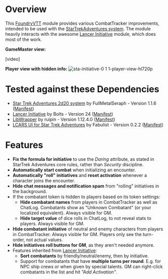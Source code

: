 # Overview
This [FoundryVTT](https://foundryvtt.com/) module provides various CombatTracker improvements, intended to be used with the [StarTrekAdventures system](https://github.com/mkscho63/sta). The module heavily interacts with the awesome [Lancer Initiative](https://github.com/BoltsJ/lancer-initiative.git) module, which does most of the work.

**GameMaster view:**

[video]

**Player view with hidden info:**
![sta-initiative-0 1 1-player-view-hl720p](https://user-images.githubusercontent.com/102434248/162522024-75b8e1a5-2936-4b8f-96d6-f1ebf1653604.jpg)



# Tested against these Dependencies
- [Star Trek Adventures 2d20 system](https://foundryvtt.com/packages/sta) by FullMetalSeraph - Version 1.1.6 ([Manifest](https://raw.githubusercontent.com/mkscho63/sta/master/src/system.json))
- [Lancer Initiative](https://foundryvtt.com/packages/lancer-initiative) by Bolts - Version 24 ([Manifest](https://github.com/BoltsJ/lancer-initiative/releases/download/v24/module.json))
- [LibWrapper](https://foundryvtt.com/packages/lib-wrapper) by ruipin - Version 1.12.4.0 ([Manifest](https://github.com/ruipin/fvtt-lib-wrapper/releases/download/v1.12.4.0/module.json))
- [LCARS UI for Star Trek Adventures](https://foundryvtt.com/packages/sta-lcars-ui) by Fabulist - Version 0.2.2 ([Manifest](https://raw.githubusercontent.com/FabulistVtt/sta-lcars-ui/main/module.json))

# Features
- **Fix the formula for initiative** to use the _Daring_ attribute, as stated in StarTrek Adventures core rules, rather than _Security_ discipline.
- **Automatically start combat** when initializing an encounter.
- **Automatically "roll" initiatives** and **reset activation** whenever a character joins the encounter.
- **Hide chat messages and notification spam** from "rolling" initiatives in the background.
- If the combatant token is hidden to players based on its token settings:
	- **Hide combatant names** from players in CombatTracker as well as ChatLog. Combatants show as "Unknown Combatant" (or your localized equivalent). Always visible for GM.
	- **Hide target value** of dice rolls in ChatLog, to not reveal stats to players. Always visible for GM.
- **Hide combatant initiative** of neutral and enemy characters from players in CombatTracker. Always visible for GM. Players only see the turn-order, not actual values.
- **Hide initiatives roll buttons for GM**, as they aren't needed anymore.
- Features inherited from [Lancer Initiative](https://github.com/BoltsJ/lancer-initiative.git):
	- **Sort combatants** by friendly/neutral/enemy, then by initiative.
	- Support for combatants that have **multiple turns per round**. E.g. for NPC ship crews or when given by special talents. GM can right-click combatants in the list and hit _"Add Activation"_.
